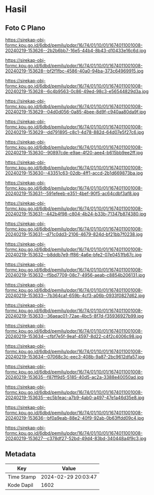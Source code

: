 # Hasil

## Foto C Plano

https://sirekap-obj-formc.kpu.go.id/6dbd/pemilu/pdpr/16/74/01/10/01/1674011001008-20240219-153626--2b2b6bb7-16e5-44b4-8b43-d10433e16c6d.jpg

https://sirekap-obj-formc.kpu.go.id/6dbd/pemilu/pdpr/16/74/01/10/01/1674011001008-20240219-153628--bf2f1fbc-4586-40a0-94ba-373c64969915.jpg

https://sirekap-obj-formc.kpu.go.id/6dbd/pemilu/pdpr/16/74/01/10/01/1674011001008-20240219-153628--6c4b9563-0c86-49ed-98c3-e56544829d3a.jpg

https://sirekap-obj-formc.kpu.go.id/6dbd/pemilu/pdpr/16/74/01/10/01/1674011001008-20240219-153629--04d0d056-0a85-4bee-8d9f-c940aa80da9f.jpg

https://sirekap-obj-formc.kpu.go.id/6dbd/pemilu/pdpr/16/74/01/10/01/1674011001008-20240219-153629--dd791895-c8c1-4d78-882d-64d07e5f27c6.jpg

https://sirekap-obj-formc.kpu.go.id/6dbd/pemilu/pdpr/16/74/01/10/01/1674011001008-20240219-153630--90897cde-e9ae-4f20-aee4-b615bb9ee2ff.jpg

https://sirekap-obj-formc.kpu.go.id/6dbd/pemilu/pdpr/16/74/01/10/01/1674011001008-20240219-153630--43351c63-02db-4ff1-accd-2b1d669873ba.jpg

https://sirekap-obj-formc.kpu.go.id/6dbd/pemilu/pdpr/16/74/01/10/01/1674011001008-20240219-153631--591efeeb-e351-4bef-90f5-ac64cdbf3af8.jpg

https://sirekap-obj-formc.kpu.go.id/6dbd/pemilu/pdpr/16/74/01/10/01/1674011001008-20240219-153631--442b4f98-c804-4b24-b33b-71347b874380.jpg

https://sirekap-obj-formc.kpu.go.id/6dbd/pemilu/pdpr/16/74/01/10/01/1674011001008-20240219-153631--d71c0dd3-2106-4679-824d-bf21bb7f0238.jpg

https://sirekap-obj-formc.kpu.go.id/6dbd/pemilu/pdpr/16/74/01/10/01/1674011001008-20240219-153632--b8ddb7e9-ff86-4a6e-bfe2-07e0451fb67c.jpg

https://sirekap-obj-formc.kpu.go.id/6dbd/pemilu/pdpr/16/74/01/10/01/1674011001008-20240219-153632--f5bd7709-08c7-4956-aeab-c8854b206131.jpg

https://sirekap-obj-formc.kpu.go.id/6dbd/pemilu/pdpr/16/74/01/10/01/1674011001008-20240219-153633--7b364caf-659b-4cf3-a06b-0933f0827d62.jpg

https://sirekap-obj-formc.kpu.go.id/6dbd/pemilu/pdpr/16/74/01/10/01/1674011001008-20240219-153633--36aeac01-72ae-4bc5-8f7d-f35936927b99.jpg

https://sirekap-obj-formc.kpu.go.id/6dbd/pemilu/pdpr/16/74/01/10/01/1674011001008-20240219-153634--cfbf7e5f-9eaf-4597-8d22-c4f2c4006c98.jpg

https://sirekap-obj-formc.kpu.go.id/6dbd/pemilu/pdpr/16/74/01/10/01/1674011001008-20240219-153634--07068c3c-eec3-408b-9a87-2bc9612dfa57.jpg

https://sirekap-obj-formc.kpu.go.id/6dbd/pemilu/pdpr/16/74/01/10/01/1674011001008-20240219-153635--f87ff9d5-5185-40d5-ac2a-3388e40050ad.jpg

https://sirekap-obj-formc.kpu.go.id/6dbd/pemilu/pdpr/16/74/01/10/01/1674011001008-20240219-153635--ec5b1eac-a7b9-4ab0-a497-47e1a46d35e8.jpg

https://sirekap-obj-formc.kpu.go.id/6dbd/pemilu/pdpr/16/74/01/10/01/1674011001008-20240219-153636--bf0a9eab-88e2-40f9-92ab-0b63ffdd09c4.jpg

https://sirekap-obj-formc.kpu.go.id/6dbd/pemilu/pdpr/16/74/01/10/01/1674011001008-20240219-153627--c378df27-52bd-49d4-83bd-340448a4f9c3.jpg


## Metadata

| Key        | Value               |
| ---------- | ------------------- |
| Time Stamp | 2024-02-29 20:03:47 |
| Kode Dapil | 1602                |



